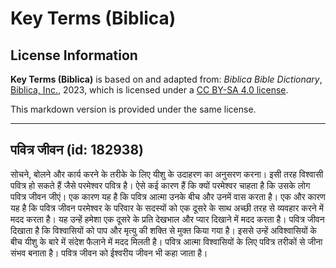 # Key Terms (Biblica)

## License Information

**Key Terms (Biblica)** is based on and adapted from: _Biblica Bible Dictionary_, [Biblica, Inc.](https://www.biblica.com/), 2023, which is licensed under a [CC BY-SA 4.0 license](https://creativecommons.org/licenses/by-sa/4.0/legalcode.en).

This markdown version is provided under the same license.



--------------------------------

## पवित्र जीवन (id: 182938)

सोचने, बोलने और कार्य करने के तरीके के लिए यीशु के उदाहरण का अनुसरण करना। इसी तरह विश्वासी पवित्र हो सकते हैं जैसे परमेश्वर पवित्र है। ऐसे कई कारण हैं कि क्यों परमेश्वर चाहता है कि उसके लोग पवित्र जीवन जीएं। एक कारण यह है कि पवित्र आत्मा उनके बीच और उनमें वास करता है। एक और कारण यह है कि पवित्र जीवन परमेश्वर के परिवार के सदस्यों को एक दूसरे के साथ अच्छी तरह से व्यवहार करने में मदद करता है। यह उन्हें हमेशा एक दूसरे के प्रति देखभाल और प्यार दिखाने में मदद करता है। पवित्र जीवन दिखाता है कि विश्वासियों को पाप और मृत्यु की शक्ति से मुक्त किया गया है। इससे उन्हें अविश्वासियों के बीच यीशु के बारे में संदेश फैलाने में मदद मिलती है। पवित्र आत्मा विश्वासियों के लिए पवित्र तरीकों से जीना संभव बनाता है। पवित्र जीवन को ईश्वरीय जीवन भी कहा जाता है।


